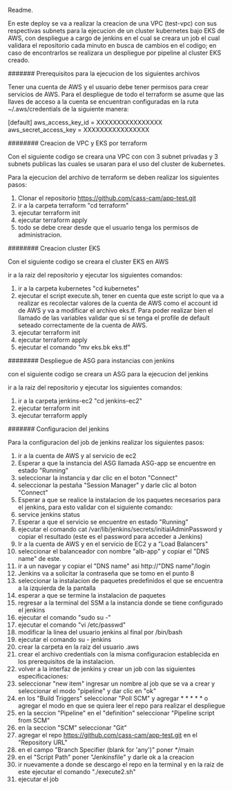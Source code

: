 Readme.

En este deploy se va a realizar la creacion de una VPC (test-vpc) con sus respectivas subnets para la ejecucion de un cluster kubernetes bajo EKS de AWS, con 
despliegue a cargo de jenkins en el cual se creara un job el cual validara el repositorio cada minuto en busca de cambios en el codigo; en caso de encontrarlos
se realizara un despliegue por pipeline al cluster EKS creado.

#######  Prerequisitos para la ejecucion de los siguientes archivos 

Tener una cuenta de AWS y el usuario debe tener permisos para crear servicios de AWS. Para el despliegue de todo el terraform se asume que
las llaves de acceso a la cuenta se encuentran configuradas en la ruta ~/.aws/credentials de la siguiente manera:

[default]
aws_access_key_id = XXXXXXXXXXXXXXXX
aws_secret_access_key = XXXXXXXXXXXXXXXX

######## Creacion de VPC y EKS por terraform

Con el siguiente codigo se creara una VPC con con 3 subnet privadas y 3 subnets publicas las cuales se usaran para el uso del cluster de kubernetes.

Para la ejecucion del archivo de terraform se deben realizar los siguientes pasos:

1. Clonar el repositorio https://github.com/cass-cam/app-test.git
2. ir a la carpeta terraform "cd terraform"
3. ejecutar terraform init
4. ejecutar terraform apply
5. todo se debe crear desde que el usuario tenga los permisos de administracion.

######## Creacion cluster EKS

Con el siguiente codigo se creara el cluster EKS en AWS

ir a la raiz del repositorio y ejecutar los siguientes comandos:

1. ir a la carpeta kubernetes "cd kubernetes"
2. ejecutar el script execute.sh, tener en cuenta que este script lo que va a realizar es recolectar valores de la cuenta de AWS como el account id de AWS y va a
modificar el archivo eks.tf. Para poder realizar bien el llamado de las variables validar que si se tenga el profile de default seteado correctamente de la cuenta de AWS.
3. ejecutar terraform init
4. ejecutar terraform apply
5. ejecutar el comando "mv eks.bk eks.tf"

######## Despliegue de ASG para instancias con jenkins

con el siguiente codigo se creara un ASG para la ejecucion del jenkins

ir a la raiz del repositorio y ejecutar los siguientes comandos:

1. ir a la carpeta jenkins-ec2 "cd jenkins-ec2"
2. ejecutar terraform init
3. ejecutar terraform apply


####### Configuracion del jenkins

Para la configuracion del job de jenkins realizar los siguientes pasos:

1. ir a la cuenta de AWS y al servicio de ec2
2. Esperar a que la instancia del ASG llamada ASG-app se encuentre en estado "Running"
3. seleccionar la instancia y dar clic en el boton "Connect"
4. seleccionar la pestaña "Session Manager" y darle clic al boton "Connect"
5. Esperar a que se realice la instalacion de los paquetes necesarios para el jenkins, para esto validar con el siguiente comando:
6. service jenkins status
7. Esperar a que el servicio se encuentre en estado "Running"
8. ejecutar el comando cat /var/lib/jenkins/secrets/initialAdminPassword y copiar el resultado (este es el password para acceder a Jenkins)
9. Ir a la cuenta de AWS y en el servicio de EC2 y a "Load Balancers"
10. seleccionar el balanceador con nombre "alb-app" y copiar el "DNS name" de este.
11. ir a un navegar y copiar el "DNS name" asi http://"DNS name"/login
12. Jenkins va a solicitar la contraseña que se tomo en el punto 8
13. seleccionar la instalacion de paquetes predefinidos el que se encuentra a la izquierda de la pantalla
14. esperar a que se termine la instalacion de paquetes
15. regresar a la terminal del SSM a la instancia donde se tiene configurado el jenkins
16. ejecutar el comando "sudo su -"
17. ejecutar el comando "vi /etc/passwd"
18. modificar la linea del usuario jenkins al final por /bin/bash
19. ejecutar el comando su - jenkins
20. crear la carpeta en la raiz del usuario .aws
21. crear el archivo credentials con la misma configuracion establecida en los prerequisitos de la instalacion.
22. volver a la interfaz de jenkins y crear un job con las siguientes especificaciones:
23. seleccionar "new item" ingresar un nombre al job que se va a crear y seleccionar el modo "pipeline" y dar clic en "ok"
24. en los "Build Triggers" seleccionar "Poll SCM" y agregar * * * * * o agregar el modo en que se quiera leer el repo para realizar el despliegue
25. en la seccion "Pipeline" en el "definition" seleccionar "Pipeline script from SCM"
26. en la seccion "SCM" seleccionar "Git"
27. agregar el repo https://github.com/cass-cam/app-test.git en el "Repository URL"
28. en el campo "Branch Specifier (blank for 'any')" poner */main
29. en el "Script Path" poner "Jenkinsfile" y darle ok a la creacion
30. ir nuevamente a donde se descargo el repo en la terminal y en la raiz de este ejecutar el comando "./execute2.sh"
31. ejecutar el job
